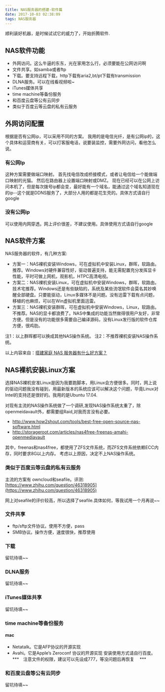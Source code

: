 ```yaml
---
title: NAS服务器的搭建-软件篇
date: 2017-10-03 02:38:09
tags: NAS服务器
---
```


顺利装好机器，是时候试试它的威力了，开始折腾软件.

## NAS软件功能
* 外网访问。这么牛逼的东东，光在家用怎么行，必须要能在公网访问啊
* 文件共享。如samba或者ftp
* 下载。要支持远程下载，http下载有aria2,bt/pt下载有transmission
* DLNA服务。可以在线看视频啦~
* iTunes媒体共享
* time machine等备份服务
* 和百度云盘等公有云同步
* 类似于百度云等云盘的私有云服务

## 外网访问配置
根据是否有公网ip，可以采用不同的方案。
我用的是电信光纤，是有公网ip的，这个具体和运营商有关，可以打客服电话，说要装监控，需要外网访问，看他怎么说。
### 有公网Ip
这种方案需要做端口映射。
首先找电信改成桥接模式，或者让电信给一个能做端口映射的光猫。
然后在路由器上设置端口映射或DMZ。
现在已经可以在公网上访问本机了，但是每次拨号ip都会变，最好能有一个域名，能通过这个域名知道现在的ip--这个就是DDNS服务了，大部分人用的都是花生壳的。具体方式请自行google
### 没有公网ip
可以使用内网穿透。网上评价很差，不建议使用。具体使用方式请自行google

## NAS软件方案
NAS服务器的软件，有几种方案:

* 方案一：NAS裸机安装Windows，可在虚拟机中安装Linux，群晖，软路由。推荐。Windows对硬件兼容性好，驱动普遍支持，能无需配置充分发挥显卡性能，平时可做上网机，观影机，HTPC高清电视。
* 方案二：NAS裸机安装Linux，可在虚拟机中安装Windows，群晖，软路由。技术宅推荐。Windows还是有些缺陷的，系统及某些流氓软件会莫名其妙唤醒全部硬盘。只要能驱动，Linux多媒体不是问题。没有迅雷下载有点问题，移植的也麻烦，可以在Win虚拟机里面迅雷。
* 方案三：NAS裸机安装群晖，可在虚拟机中安装Windows，Linux，软路由。不推荐。NAS的显卡都浪费了。NAS中集成的功能当然做得很用户友好，非常方便。但是没有的功能很多需要自己编译源码，没有Linux发行版的软件仓库方便，很鸡肋。

注1：以上群晖都可以换成其他NAS操作系统。
注2：不推荐裸机安装NAS操作系统。

以上内容来自：[搭建家庭 NAS 服务器有什么好方案？](https://www.zhihu.com/question/21359049)

## NAS裸机安装Linux方案
选择NAS裸机安准Linux是因为我要跑脚本，用Linux会方便很多。同时，网上说的驱动问题我没有碰到，用最新版本的系统应该可以解决这个问题，毕竟Linux对Intel的支持还是很好的。我用的是Ubuntu 17.04.

对现有主流的NAS操作系统做了一个调研,发现NAS操作系统太重了，除openmeidavault外，都需要组Raid,对我而言没有必要。

* http://www.how2shout.com/tools/best-free-open-source-nas-software.html
* http://storageroot.com/articles/nas4free-freenas-amahi-openmediavault

其中，freenas和nas4free，都使用了ZFS文件系统，而ZFS文件系统依赖ECC内存，同时要求8G以上内存。
考虑以上原因，决定不上NAS操作系统。

### 类似于百度云等云盘的私有云服务
主流的方案有 owncloud和seafile。评测:
[https://www.zhihu.com/question/46318905](https://www.zhihu.com/question/46318905)

网上对seafile的评价较高，所以选择了seafile.具体如何，等我试用一个月再说~~

### 文件共享
* ftp/sftp文件协议。使用不方便，pass
* SMB协议。操作方便，速度很快，推荐使用

### 下载
留坑待填~~

### DLNA服务
留坑待填~~

### iTunes媒体共享
留坑待填~~

### time machine等备份服务
#### mac
* Netatalk。它是AFP协议的开源实现
* Avahi。它是Apple’s Zeroconf 协议的开源实现
安装使用方式请自行百度。
***　注意文件的权限，建议可以先设成777，等没问题后再恢复　 ***

### 和百度云盘等公有云同步
留坑待填~~



